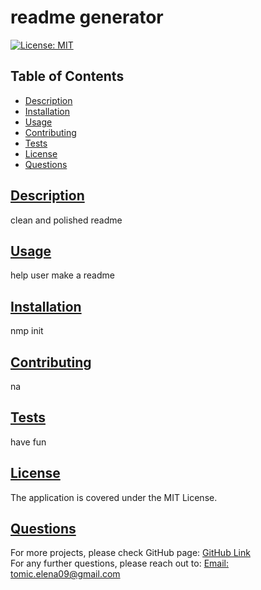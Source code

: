 # readme generator

  [![License: MIT](https://img.shields.io/badge/License-MIT-yellow.svg)](https://opensource.org/licenses/MIT)
  ## Table of Contents
* [Description](#description)
* [Installation](#installation)
* [Usage](#usage)
* [Contributing](#contributing)
* [Tests](#tests)
* [License](#License)
* [Questions](#questions)
    
## [Description](#table-of-contents)
clean and polished readme
## [Usage](#table-of-contents)
help user make a readme
## [Installation](#table-of-contents)
nmp init
## [Contributing](#table-of-contents)
na
## [Tests](#table-of-contents)
have fun
## [License](#table-of-contents)
The application is covered under the 
MIT License.
## [Questions](#table-of-contents)
For more projects, please check GitHub page:
[GitHub Link](https://github.com/JelenaTomic)
<br>
For any further questions, please reach out to:
[Email: tomic.elena09@gmail.com](mailto:tomic.elena09@gmail.com)


